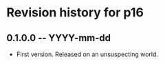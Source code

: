 # Revision history for p16

## 0.1.0.0 -- YYYY-mm-dd

* First version. Released on an unsuspecting world.
